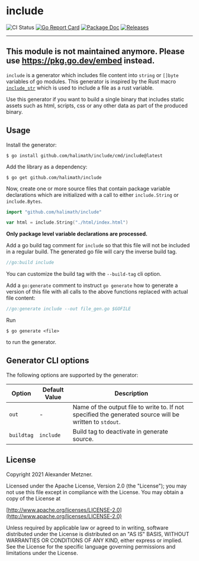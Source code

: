 # include

![CI Status][ci-img-url] 
[![Go Report Card][go-report-card-img-url]][go-report-card-url] 
[![Package Doc][package-doc-img-url]][package-doc-url] 
[![Releases][release-img-url]][release-url]

---
**This module is not maintained anymore. Please use https://pkg.go.dev/embed instead.**
---

`include` is a generator which includes file content into `string` or `[]byte` variables of go modules.
This generator is inspired by the Rust macro 
[`include_str`](https://doc.rust-lang.org/std/macro.include_str.html) which is used to include a file as a
rust variable.

Use this generator if you want to build a single binary that includes static assets such as html, scripts,
css or any other data as part of the produced binary.

## Usage

Install the generator:

```shell
$ go install github.com/halimath/include/cmd/include@latest
```

Add the library as a dependency:

```shell
$ go get github.com/halimath/include
```

Now, create one or more source files that contain package variable declarations which are initialized with a 
call to either `include.String` or `include.Bytes`. 

```go
import "github.com/halimath/include"

var html = include.String("./html/index.html")
```

**Only package level variable declarations are processed.**

Add a go build tag comment for `include` so that this file will not be included in a regular build. The 
generated go file will cary the inverse build tag. 

```go
//go:build include
```

You can customize the build tag with the `--build-tag` cli option.

Add a `go:generate` comment to instruct `go generate` how to generate a version of this file with all calls
to the above functions replaced with actual file content:

```go
//go:generate include --out file_gen.go $GOFILE
```

Run 

```shell
$ go generate <file>
```

to run the generator.

## Generator CLI options

The following options are supported by the generator:

Option | Default Value | Description
-- | -- | --
`out` | - | Name of the output file to write to. If not specified the generated source will be written to `stdout`.
`buildtag` | `include` | Build tag to deactivate in generate source.

## License

Copyright 2021 Alexander Metzner.

Licensed under the Apache License, Version 2.0 (the "License");
you may not use this file except in compliance with the License.
You may obtain a copy of the License at

[http://www.apache.org/licenses/LICENSE-2.0](http://www.apache.org/licenses/LICENSE-2.0)

Unless required by applicable law or agreed to in writing, software
distributed under the License is distributed on an "AS IS" BASIS,
WITHOUT WARRANTIES OR CONDITIONS OF ANY KIND, either express or implied.
See the License for the specific language governing permissions and
limitations under the License.

[ci-img-url]: https://github.com/halimath/include/workflows/CI/badge.svg
[go-report-card-img-url]: https://goreportcard.com/badge/github.com/halimath/include
[go-report-card-url]: https://goreportcard.com/report/github.com/halimath/include
[package-doc-img-url]: https://img.shields.io/badge/GoDoc-Reference-blue.svg
[package-doc-url]: https://pkg.go.dev/github.com/halimath/include
[release-img-url]: https://img.shields.io/github/v/release/halimath/include.svg
[release-url]: https://github.com/halimath/include/releases
